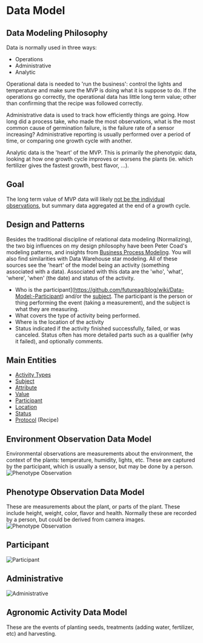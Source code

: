 # Data Model

## Data Modeling Philosophy
Data is normally used in three ways:
* Operations
* Administrative
* Analytic

Operational data is needed to 'run the business': control the lights and temperature and make sure the MVP is doing what it is suppose to do.  If the operations go correctly, the operational data has little long term value; other than confirming that the recipe was followed correctly.

Administrative data is used to track how efficiently things are going.  How long did a process take, who made the most observations, what is the most common cause of germination failure, is the failure rate of a sensor increasing?  Administrative reporting is usually performed over a period of time, or comparing one growth cycle with another.

Analytic data is the 'heart' of the MVP.  This is primarily the phenotypic data, looking at how one growth cycle improves or worsens the plants (ie. which fertilizer gives the fastest growth, best flavor, ...).

## Goal
The long term value of MVP data will likely [not be the individual observations](https://github.com/futureag/blog/wiki/Data-Model:-Goal), but summary data aggregated at the end of a growth cycle.

## Design and Patterns
Besides the traditional discipline of relational data modeling (Normalizing), the two big influences on my design philosophy have been Peter Coad's modeling patterns, and insights from [Business Process Modeling](https://github.com/futureag/blog/wiki/Business-Process-Modeling).  You will also find similarities with Data Warehouse star modeling.  All of these sources see the 'heart' of the model being an activity (something associated with a data).  Associated with this data are the 'who', 'what', 'where', 'when' (the date) and status of the activity.
* Who is the participant](https://github.com/futureag/blog/wiki/Data-Model:-Participant) and/or the [subject](https://github.com/futureag/blog/wiki/Data-Model:-Subject).  The participant is the person or thing performing the event (taking a measurement), and the subject is what they are measuring.
* What covers the type of activity being performed.
* Where is the location of the activity
* Status indicated if the activity finished successfully, failed, or was canceled.  Status often has more detailed parts such as a qualifier (why it failed), and optionally comments.

## Main Entities
* [Activity Types](https://github.com/futureag/blog/wiki/Data-Model:-Activity-Type)
* [Subject](https://github.com/futureag/blog/wiki/Data-Model:-Subject)
* [Attribute](https://github.com/futureag/blog/wiki/Data-Model:-Attribute)
* [Value](https://github.com/futureag/blog/wiki/Data-Model:-Value)
* [Participant](https://github.com/futureag/blog/wiki/Data-Model:-Participant)
* [Location](https://github.com/futureag/blog/wiki/Data-Model:-Location)
* [Status](https://github.com/futureag/blog/wiki/Data-Model:-Status)
* [Protocol](https://github.com/futureag/blog/wiki/Data-Model:-Protocol) (Recipe)

## Environment Observation Data Model
Environmental observations are measurements about the environment, the context of the plants: temperature, humidity, lights, etc.  These are captured by the participant, which is usually a sensor, but may be done by a person.
![Phenotype Observation](https://github.com/futureag/blog/blob/master/static/images/Environment_Observation.png)
## Phenotype Observation Data Model
These are measurements about the plant, or parts of the plant.  These include height, weight, color, flavor and health.   Normally these are recorded by a person, but could be derived from camera images.
![Phenotype Observation](https://github.com/futureag/blog/blob/master/static/images/Phenotype_Observation.png)

## Participant
![Participant](https://github.com/futureag/blog/blob/master/static/images/Participant.png)
## Administrative
![Administrative](https://github.com/futureag/blog/blob/master/static/images/Admin.png)
## Agronomic Activity Data Model
These are the events of planting seeds, treatments (adding water, fertilizer, etc) and harvesting.
